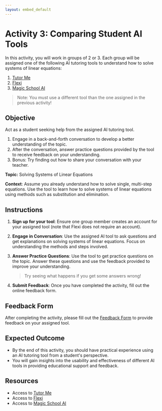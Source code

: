 ```yaml
---
layout: embed_default
---
```


# Activity 3: Comparing Student AI Tools

In this activity, you will work in groups of 2 or 3. Each group will be assigned one of the following AI tutoring tools to understand how to solve systems of linear equations:

1. [Tutor Me](https://chatgpt.com/g/g-hRCqiqVlM-tutor-me)
2. [Flexi](https://www.ck12.org/flexi/)
3. [Magic School AI](https://app.magicschool.ai/auth/signup)

> Note: You must use a different tool than the one assigned in the previous activity!

## Objective

Act as a student seeking help from the assigned AI tutoring tool. 

1. Engage in a back-and-forth conversation to develop a better understanding of the topic.
2. After the conversation, answer practice questions provided by the tool to receive feedback on your understanding.
3. Bonus: Try finding out how to share your conversation with your teacher.

**Topic:** Solving Systems of Linear Equations

**Context**: Assume you already understand how to solve single, multi-step equations. Use the tool to learn how to solve systems of linear equations using methods such as substitution and elimination.

## Instructions

1. **Sign up for your tool**: Ensure one group member creates an account for your assigned tool (note that Flexi does not require an account).
2. **Engage in Conversation**: Use the assigned AI tool to ask questions and get explanations on solving systems of linear equations. Focus on understanding the methods and steps involved.
3. **Answer Practice Questions**: Use the tool to get practice questions on the topic. Answer these questions and use the feedback provided to improve your understanding.

    > Try seeing what happens if you get some answers wrong!

4. **Submit Feedback**: Once you have completed the activity, fill out the online feedback form.

## Feedback Form

After completing the activity, please fill out the [Feedback Form](https://forms.gle/e85xVV25mfPKSzpE8) to provide feedback on your assigned tool.

## Expected Outcome

* By the end of this activity, you should have practical experience using an AI tutoring tool from a student's perspective.
* You will gain insights into the usability and effectiveness of different AI tools in providing educational support and feedback.

## Resources

- Access to [Tutor Me](https://chatgpt.com/g/g-hRCqiqVlM-tutor-me)
- Access to [Flexi](https://www.ck12.org/flexi/)
- Access to [Magic School AI](https://app.magicschool.ai/auth/signup)